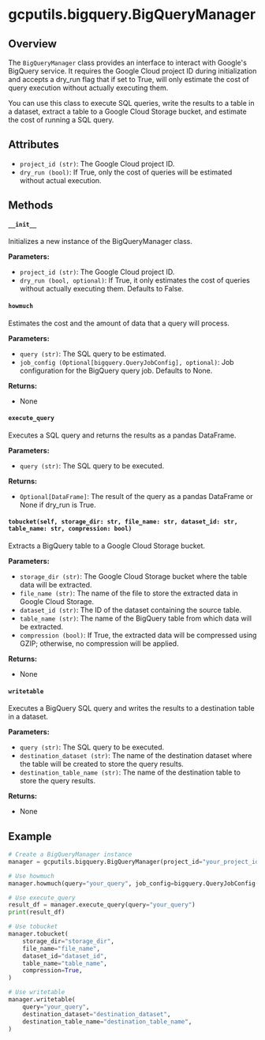 # gcputils.bigquery.BigQueryManager

## Overview

The `BigQueryManager` class provides an interface to interact with Google's BigQuery service. It requires the Google Cloud project ID during initialization and accepts a dry_run flag that if set to True, will only estimate the cost of query execution without actually executing them.

You can use this class to execute SQL queries, write the results to a table in a dataset, extract a table to a Google Cloud Storage bucket, and estimate the cost of running a SQL query.

## Attributes

- `project_id (str)`: The Google Cloud project ID.
- `dry_run (bool)`: If True, only the cost of queries will be estimated without actual execution.

## Methods

#### `__init__`

Initializes a new instance of the BigQueryManager class.

**Parameters:**

- `project_id (str)`: The Google Cloud project ID.
- `dry_run (bool, optional)`: If True, it only estimates the cost of queries without actually executing them. Defaults to False.

#### `howmuch`

Estimates the cost and the amount of data that a query will process.

**Parameters:**

- `query (str)`: The SQL query to be estimated.
- `job_config (Optional[bigquery.QueryJobConfig], optional)`: Job configuration for the BigQuery query job. Defaults to None.

**Returns:**

- None

#### `execute_query`

Executes a SQL query and returns the results as a pandas DataFrame.

**Parameters:**

- `query (str)`: The SQL query to be executed.

**Returns:**

- `Optional[DataFrame]`: The result of the query as a pandas DataFrame or None if dry_run is True.

#### `tobucket(self, storage_dir: str, file_name: str, dataset_id: str, table_name: str, compression: bool)`

Extracts a BigQuery table to a Google Cloud Storage bucket.

**Parameters:**

- `storage_dir (str)`: The Google Cloud Storage bucket where the table data will be extracted.
- `file_name (str)`: The name of the file to store the extracted data in Google Cloud Storage.
- `dataset_id (str)`: The ID of the dataset containing the source table.
- `table_name (str)`: The name of the BigQuery table from which data will be extracted.
- `compression (bool)`: If True, the extracted data will be compressed using GZIP; otherwise, no compression will be applied.

**Returns:**

- None

#### `writetable`

Executes a BigQuery SQL query and writes the results to a destination table in a dataset.

**Parameters:**

- `query (str)`: The SQL query to be executed.
- `destination_dataset (str)`: The name of the destination dataset where the table will be created to store the query results.
- `destination_table_name (str)`: The name of the destination table to store the query results.

**Returns:**

- None

## Example

```python
# Create a BigQueryManager instance
manager = gcputils.bigquery.BigQueryManager(project_id="your_project_id", dry_run=True)

# Use howmuch
manager.howmuch(query="your_query", job_config=bigquery.QueryJobConfig())

# Use execute_query
result_df = manager.execute_query(query="your_query")
print(result_df)

# Use tobucket
manager.tobucket(
    storage_dir="storage_dir",
    file_name="file_name",
    dataset_id="dataset_id",
    table_name="table_name",
    compression=True,
)

# Use writetable
manager.writetable(
    query="your_query",
    destination_dataset="destination_dataset",
    destination_table_name="destination_table_name",
)
```

